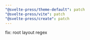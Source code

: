 ```yaml
---
"@svelte-press/theme-default": patch
"@svelte-press/vite": patch
"@svelte-press/create": patch
---
```


fix: root layout regex
